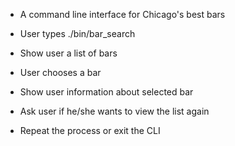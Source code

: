 - A command line interface for Chicago's best bars

- User types ./bin/bar_search
- Show user a list of bars
- User chooses a bar
- Show user information about selected bar
- Ask user if he/she wants to view the list again
- Repeat the process or exit the CLI